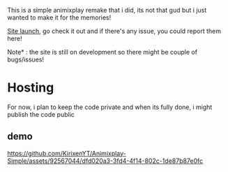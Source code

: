 This is a simple animixplay remake that i did, its not that gud but i just wanted to make it for the memories!

[Site launch](http://animixplay.great-site.net/), go check it out and if there's any issue, you could report them here!

Note* : 
the site is still on development so there might be couple of bugs/issues!

# Hosting
For now, i plan to keep the code private and when its fully done, i might publish the code public

## demo
https://github.com/KirixenYT/Animixplay-Simple/assets/92567044/dfd020a3-3fd4-4f14-802c-1de87b87e0fc

